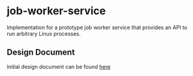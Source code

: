 # job-worker-service

Implementation for a prototype job worker service that provides an API to run arbitrary Linux processes.

## Design Document

Initial design document can be found [here](design/DesignDocument.md)

